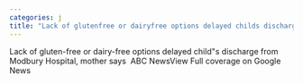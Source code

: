 ```yaml
---
categories: j
title: "Lack of glutenfree or dairyfree options delayed childs discharge from Modbury Hospital mother says  ABC News"
---
```

Lack of gluten-free or dairy-free options delayed child"s discharge from Modbury Hospital, mother says&nbsp;&nbsp;ABC NewsView Full coverage on Google News